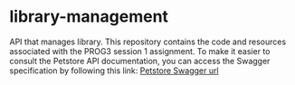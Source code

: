 # library-management
API that manages library.
This repository contains the code and resources associated with the PROG3 session 1 assignment.
To make it easier to consult the Petstore API documentation, you can access the Swagger specification by following this link:
[Petstore Swagger url](https://petstore.swagger.io/?url=https://raw.githubusercontent.com/Lovatiana15/library-management-SDT22045/TD1/docs/api.yml)

